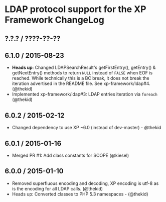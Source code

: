LDAP protocol support for the XP Framework ChangeLog
========================================================================

## ?.?.? / ????-??-??

## 6.1.0 / 2015-08-23

* **Heads up**: Changed LDAPSearchResult's getFirstEntry(), getEntry() &
  getNextEntry() methods to return `NULL` instead of `FALSE` when EOF is
  reached. While technically this is a BC break, it does not break the
  iteration advertised in the README file. See xp-framework/ldap#4.
  (@thekid)
* Implemented xp-framework/ldap#3: LDAP entries iteration via `foreach`
  (@thekid)

## 6.0.2 / 2015-02-12

* Changed dependency to use XP ~6.0 (instead of dev-master) - @thekid

## 6.0.1 / 2015-01-16

* Merged PR #1: Add class constants for SCOPE (@kiesel)

## 6.0.0 / 2015-01-10

* Removed superfluous encoding and decoding, XP encoding is utf-8 as is
  the encoding for all LDAP calls.
  (@thekid)
* Heads up: Converted classes to PHP 5.3 namespaces - (@thekid)
